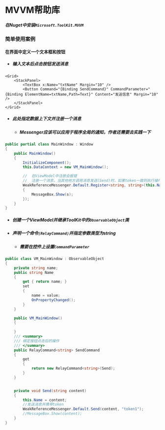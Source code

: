 # MVVM帮助库

##### 在Nuget中安装`Microsoft.ToolKit.MVVM`

### 简单使用案例

#### 在界面中定义一个文本框和按钮

- ##### 输入文本后点击按钮发送消息

```xaml
<Grid>
    <StackPanel>
        <TextBox x:Name="txtName" Margin="10" />
        <Button Command="{Binding SendCommand}" CommandParameter="{Binding ElementName=txtName,Path=Text}" Content="发送信息" Margin="10" />
    </StackPanel>
</Grid>
```

- ##### 此处指定数据上下文并注册一个消息

  - ##### Messenger应该可以应用于程序全局的通知，作者还需要去实践一下

```C#
public partial class MainWindow : Window
{
    public MainWindow()
    {
        InitializeComponent();
        this.DataContext = new VM_MainWindow();

        //	在ViewModel中注册会报错
        //  注册一个消息，当其他地方调用消息发送(Send)时，如果token一致则执行操作
        WeakReferenceMessenger.Default.Register<string, string>(this.Name, "token1", (o, s) =>
        {
            MessageBox.Show(s);
        });
    }
}
```

- ##### 创建一个ViewModel并继承ToolKit中的`ObservableObject`类

- ##### 声明一个命令`(RelayCommand)`并指定参数类型为string

  - ##### 需要在控件上设置`CommandParameter`

```c#
public class VM_MainWindow : ObservableObject
{
    private string name;
    public string Name
    {
        get { return name; }
        set
        {
            name = value;
            OnPropertyChanged();
        }
    }

    public VM_MainWindow()
    {
        
    }
    /// <summary>
    /// 绑定按钮点击后的操作
    /// </summary>
    public RelayCommand<string> SendCommand
    {
        get
        {
            return new RelayCommand<string>(Send);
        }
    }


    private void Send(string content)
    {
        this.Name = content;
        //发送消息并携带token
        WeakReferenceMessenger.Default.Send(content, "token1");
        //MessageBox.Show(content);
    }
}
```

